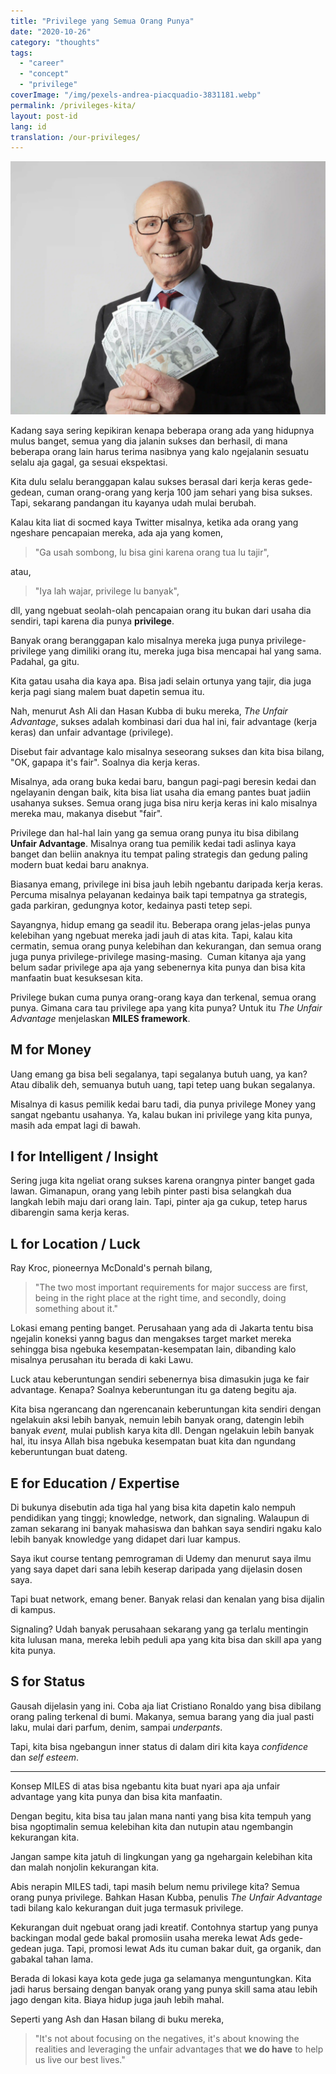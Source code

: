 ```yaml
---
title: "Privilege yang Semua Orang Punya"
date: "2020-10-26"
category: "thoughts"
tags:
  - "career"
  - "concept"
  - "privilege"
coverImage: "/img/pexels-andrea-piacquadio-3831181.webp"
permalink: /privileges-kita/
layout: post-id
lang: id
translation: /our-privileges/
---
```


![](/img/pexels-andrea-piacquadio-3831181.webp)

Kadang saya sering kepikiran kenapa beberapa orang ada yang hidupnya mulus banget, semua yang dia jalanin sukses dan berhasil, di mana beberapa orang lain harus terima nasibnya yang kalo ngejalanin sesuatu selalu aja gagal, ga sesuai ekspektasi.

Kita dulu selalu beranggapan kalau sukses berasal dari kerja keras gede-gedean, cuman orang-orang yang kerja 100 jam sehari yang bisa sukses. Tapi, sekarang pandangan itu kayanya udah mulai berubah.

Kalau kita liat di socmed kaya Twitter misalnya, ketika ada orang yang ngeshare pencapaian mereka, ada aja yang komen,

> "Ga usah sombong, lu bisa gini karena orang tua lu tajir",

atau,

> "Iya lah wajar, privilege lu banyak",

dll, yang ngebuat seolah-olah pencapaian orang itu bukan dari usaha dia sendiri, tapi karena dia punya **privilege**.

Banyak orang beranggapan kalo misalnya mereka juga punya privilege-privilege yang dimiliki orang itu, mereka juga bisa mencapai hal yang sama. Padahal, ga gitu.

Kita gatau usaha dia kaya apa. Bisa jadi selain ortunya yang tajir, dia juga kerja pagi siang malem buat dapetin semua itu.

Nah, menurut Ash Ali dan Hasan Kubba di buku mereka, _The Unfair Advantage_, sukses adalah kombinasi dari dua hal ini, fair advantage (kerja keras) dan unfair advantage (privilege).

Disebut fair advantage kalo misalnya seseorang sukses dan kita bisa bilang, "OK, gapapa it's fair". Soalnya dia kerja keras.

Misalnya, ada orang buka kedai baru, bangun pagi-pagi beresin kedai dan ngelayanin dengan baik, kita bisa liat usaha dia emang pantes buat jadiin usahanya sukses. Semua orang juga bisa niru kerja keras ini kalo misalnya mereka mau, makanya disebut "fair".

Privilege dan hal-hal lain yang ga semua orang punya itu bisa dibilang **Unfair Advantage**. Misalnya orang tua pemilik kedai tadi aslinya kaya banget dan beliin anaknya itu tempat paling strategis dan gedung paling modern buat kedai baru anaknya.

Biasanya emang, privilege ini bisa jauh lebih ngebantu daripada kerja keras. Percuma misalnya pelayanan kedainya baik tapi tempatnya ga strategis, gada parkiran, gedungnya kotor, kedainya pasti tetep sepi.

Sayangnya, hidup emang ga seadil itu. Beberapa orang jelas-jelas punya kelebihan yang ngebuat mereka jadi jauh di atas kita. Tapi, kalau kita cermatin, semua orang punya kelebihan dan kekurangan, dan semua orang juga punya privilege-privilege masing-masing.  Cuman kitanya aja yang belum sadar privilege apa aja yang sebenernya kita punya dan bisa kita manfaatin buat kesuksesan kita.

Privilege bukan cuma punya orang-orang kaya dan terkenal, semua orang punya. Gimana cara tau privilege apa yang kita punya? Untuk itu _The Unfair Advantage_ menjelaskan **MILES framework**.

## M for Money

Uang emang ga bisa beli segalanya, tapi segalanya butuh uang, ya kan? Atau dibalik deh, semuanya butuh uang, tapi tetep uang bukan segalanya.

Misalnya di kasus pemilik kedai baru tadi, dia punya privilege Money yang sangat ngebantu usahanya. Ya, kalau bukan ini privilege yang kita punya, masih ada empat lagi di bawah.

## I for Intelligent / Insight

Sering juga kita ngeliat orang sukses karena orangnya pinter banget gada lawan. Gimanapun, orang yang lebih pinter pasti bisa selangkah dua langkah lebih maju dari orang lain. Tapi, pinter aja ga cukup, tetep harus dibarengin sama kerja keras.

## L for Location / Luck

Ray Kroc, pioneernya McDonald's pernah bilang,

> "The two most important requirements for major success are first, being in the right place at the right time, and secondly, doing something about it."

Lokasi emang penting banget. Perusahaan yang ada di Jakarta tentu bisa ngejalin koneksi yanng bagus dan mengakses target market mereka sehingga bisa ngebuka kesempatan-kesempatan lain, dibanding kalo misalnya perusahan itu berada di kaki Lawu.

Luck atau keberuntungan sendiri sebenernya bisa dimasukin juga ke fair advantage. Kenapa? Soalnya keberuntungan itu ga dateng begitu aja.

Kita bisa ngerancang dan ngerencanain keberuntungan kita sendiri dengan ngelakuin aksi lebih banyak, nemuin lebih banyak orang, datengin lebih banyak _event,_ mulai publish karya kita dll. Dengan ngelakuin lebih banyak hal, itu insya Allah bisa ngebuka kesempatan buat kita dan ngundang keberuntungan buat dateng.

## E for Education / Expertise

Di bukunya disebutin ada tiga hal yang bisa kita dapetin kalo nempuh pendidikan yang tinggi; knowledge, network, dan signaling. Walaupun di zaman sekarang ini banyak mahasiswa dan bahkan saya sendiri ngaku kalo lebih banyak knowledge yang didapet dari luar kampus.

Saya ikut course tentang pemrograman di Udemy dan menurut saya ilmu yang saya dapet dari sana lebih keserap daripada yang dijelasin dosen saya.

Tapi buat network, emang bener. Banyak relasi dan kenalan yang bisa dijalin di kampus.

Signaling? Udah banyak perusahaan sekarang yang ga terlalu mentingin kita lulusan mana, mereka lebih peduli apa yang kita bisa dan skill apa yang kita punya.

## S for Status

Gausah dijelasin yang ini. Coba aja liat Cristiano Ronaldo yang bisa dibilang orang paling terkenal di bumi. Makanya, semua barang yang dia jual pasti laku, mulai dari parfum, denim, sampai _underpants_.

Tapi, kita bisa ngebangun inner status di dalam diri kita kaya _confidence_ dan _self esteem_.

---

Konsep MILES di atas bisa ngebantu kita buat nyari apa aja unfair advantage yang kita punya dan bisa kita manfaatin.

Dengan begitu, kita bisa tau jalan mana nanti yang bisa kita tempuh yang bisa ngoptimalin semua kelebihan kita dan nutupin atau ngembangin kekurangan kita.

Jangan sampe kita jatuh di lingkungan yang ga ngehargain kelebihan kita dan malah nonjolin kekurangan kita.

Abis nerapin MILES tadi, tapi masih belum nemu privilege kita? Semua orang punya privilege. Bahkan Hasan Kubba, penulis _The Unfair Advantage_ tadi bilang kalo kekurangan duit juga termasuk privilege.

Kekurangan duit ngebuat orang jadi kreatif. Contohnya startup yang punya backingan modal gede bakal promosiin usaha mereka lewat Ads gede-gedean juga. Tapi, promosi lewat Ads itu cuman bakar duit, ga organik, dan gabakal tahan lama.

Berada di lokasi kaya kota gede juga ga selamanya menguntungkan. Kita jadi harus bersaing dengan banyak orang yang punya skill sama atau lebih jago dengan kita. Biaya hidup juga jauh lebih mahal.

Seperti yang Ash dan Hasan bilang di buku mereka,

> "It's not about focusing on the negatives, it's about knowing the realities and leveraging the unfair advantages that **we do have** to help us live our best lives."
